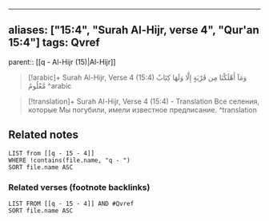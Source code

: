 
---
aliases: ["15:4", "Surah Al-Hijr, verse 4", "Qur'an 15:4"]
tags: Qvref
---

parent:: [[q - Al-Hijr (15)|Al-Hijr]]

> [!arabic]+ Surah Al-Hijr, Verse 4 (15:4)
> <span class="quran-arabic">وَمَآ أَهْلَكْنَا مِن قَرْيَةٍ إِلَّا وَلَهَا كِتَابٌ مَّعْلُومٌ</span>
^arabic

> [!translation]+ Surah Al-Hijr, Verse 4 (15:4) - Translation
> Все селения, которые Мы погубили, имели известное предписание.
^translation



## Related notes
```dataview
LIST from [[q - 15 - 4]]
WHERE !contains(file.name, "q - ")
SORT file.name ASC
```

### Related verses (footnote backlinks)
```dataview
LIST FROM [[q - 15 - 4]] AND #Qvref
SORT file.name ASC
```

